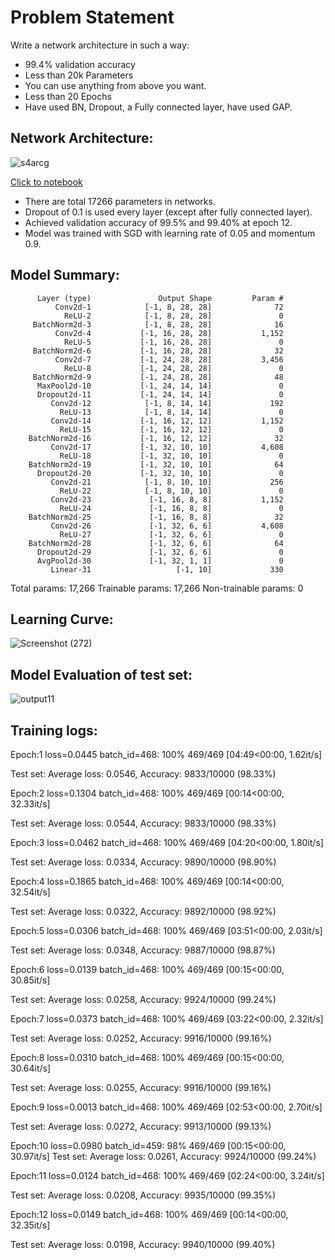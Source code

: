 # Problem Statement

Write a network architecture in such a way:
- 99.4% validation accuracy
- Less than 20k Parameters
- You can use anything from above you want. 
- Less than 20 Epochs
- Have used BN, Dropout, a Fully connected layer, have used GAP. 


## Network Architecture:

![s4arcg](https://user-images.githubusercontent.com/84603388/120033045-b1d1d900-c018-11eb-821c-ef2a2a6416a4.png)

[Click to notebook](https://github.com/vivek-a81/EVA6/blob/main/Session%204/Part-2/Session_4_Assignment.ipynb)

- There are total 17266 parameters in networks.
- Dropout of 0.1 is used every layer (except after fully connected layer).
- Achieved validation accuracy of 99.5% and 99.40% at epoch 12.
- Model was trained with SGD with learning rate of 0.05 and momentum 0.9.

## Model Summary:

          Layer (type)               Output Shape         Param #
              Conv2d-1            [-1, 8, 28, 28]              72
                ReLU-2            [-1, 8, 28, 28]               0
         BatchNorm2d-3            [-1, 8, 28, 28]              16
              Conv2d-4           [-1, 16, 28, 28]           1,152
                ReLU-5           [-1, 16, 28, 28]               0
         BatchNorm2d-6           [-1, 16, 28, 28]              32
              Conv2d-7           [-1, 24, 28, 28]           3,456
                ReLU-8           [-1, 24, 28, 28]               0
         BatchNorm2d-9           [-1, 24, 28, 28]              48
          MaxPool2d-10           [-1, 24, 14, 14]               0
          Dropout2d-11           [-1, 24, 14, 14]               0
             Conv2d-12            [-1, 8, 14, 14]             192
               ReLU-13            [-1, 8, 14, 14]               0
             Conv2d-14           [-1, 16, 12, 12]           1,152
               ReLU-15           [-1, 16, 12, 12]               0
        BatchNorm2d-16           [-1, 16, 12, 12]              32
             Conv2d-17           [-1, 32, 10, 10]           4,608
               ReLU-18           [-1, 32, 10, 10]               0
        BatchNorm2d-19           [-1, 32, 10, 10]              64
          Dropout2d-20           [-1, 32, 10, 10]               0
             Conv2d-21            [-1, 8, 10, 10]             256
               ReLU-22            [-1, 8, 10, 10]               0
             Conv2d-23             [-1, 16, 8, 8]           1,152
               ReLU-24             [-1, 16, 8, 8]               0
        BatchNorm2d-25             [-1, 16, 8, 8]              32
             Conv2d-26             [-1, 32, 6, 6]           4,608
               ReLU-27             [-1, 32, 6, 6]               0
        BatchNorm2d-28             [-1, 32, 6, 6]              64
          Dropout2d-29             [-1, 32, 6, 6]               0
          AvgPool2d-30             [-1, 32, 1, 1]               0
             Linear-31                   [-1, 10]             330
  Total params: 17,266
  Trainable params: 17,266
  Non-trainable params: 0


## Learning Curve:

![Screenshot (272)](https://user-images.githubusercontent.com/84603388/120034109-2bb69200-c01a-11eb-8502-683c1b823927.png)

## Model Evaluation of test set:

![output11](https://user-images.githubusercontent.com/84603388/120034196-5274c880-c01a-11eb-99e6-a3ee5ea2e62d.png)

## Training logs:

  Epoch:1
  loss=0.0445 batch_id=468: 100%
  469/469 [04:49<00:00, 1.62it/s]

  Test set: Average loss: 0.0546, Accuracy: 9833/10000 (98.33%)

  Epoch:2
  loss=0.1304 batch_id=468: 100%
  469/469 [00:14<00:00, 32.33it/s]

  Test set: Average loss: 0.0544, Accuracy: 9833/10000 (98.33%)

  Epoch:3
  loss=0.0462 batch_id=468: 100%
  469/469 [04:20<00:00, 1.80it/s]

  Test set: Average loss: 0.0334, Accuracy: 9890/10000 (98.90%)

  Epoch:4
  loss=0.1865 batch_id=468: 100%
  469/469 [00:14<00:00, 32.54it/s]

  Test set: Average loss: 0.0322, Accuracy: 9892/10000 (98.92%)

  Epoch:5
  loss=0.0306 batch_id=468: 100%
  469/469 [03:51<00:00, 2.03it/s]

  Test set: Average loss: 0.0348, Accuracy: 9887/10000 (98.87%)

  Epoch:6
  loss=0.0139 batch_id=468: 100%
  469/469 [00:15<00:00, 30.85it/s]

  Test set: Average loss: 0.0258, Accuracy: 9924/10000 (99.24%)

  Epoch:7
  loss=0.0373 batch_id=468: 100%
  469/469 [03:22<00:00, 2.32it/s]

  Test set: Average loss: 0.0252, Accuracy: 9916/10000 (99.16%)

  Epoch:8
  loss=0.0310 batch_id=468: 100%
  469/469 [00:15<00:00, 30.64it/s]

  Test set: Average loss: 0.0255, Accuracy: 9916/10000 (99.16%)

  Epoch:9
  loss=0.0013 batch_id=468: 100%
  469/469 [02:53<00:00, 2.70it/s]

  Test set: Average loss: 0.0272, Accuracy: 9913/10000 (99.13%)

  Epoch:10
  loss=0.0980 batch_id=459: 98%
  469/469 [00:15<00:00, 30.97it/s]
  Test set: Average loss: 0.0261, Accuracy: 9924/10000 (99.24%)

  Epoch:11
  loss=0.0124 batch_id=468: 100%
  469/469 [02:24<00:00, 3.24it/s]

  Test set: Average loss: 0.0208, Accuracy: 9935/10000 (99.35%)

  Epoch:12
  loss=0.0149 batch_id=468: 100%
  469/469 [00:14<00:00, 32.35it/s]

  Test set: Average loss: 0.0198, Accuracy: 9940/10000 (99.40%)


 
